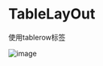 # TableLayOut
使用tablerow标签
<TableRow>
        <TextView
            android:text="Open...."
            android:paddingLeft="10dp"/>
        <TextView
            android:text="Ctrl+O"
            android:gravity="right"
            android:paddingRight="10dp"/>
    </TableRow>
    <TableRow>
        <TextView
            android:text="Save...."
            android:paddingLeft="10dp"/>
        <TextView
            android:text="Ctrl+S"
            android:gravity="right"
            android:paddingRight="10dp"/>
    </TableRow>
    <TableRow>
        <TextView
            android:text="Save as...."
            android:paddingLeft="10dp"/>
        <TextView
            android:text="Ctrl+Shift+S"
            android:gravity="right"
            android:paddingRight="10dp"/>
    </TableRow>
    <TableRow>
        <TextView
            android:text="X Import...."
            android:paddingLeft="10dp"/>
    </TableRow>
    <TableRow>
        <TextView
            android:text="X Export...."
            android:paddingLeft="10dp"/>
        <TextView
            android:text="Ctrl+E"
            android:gravity="right"
            android:paddingRight="10dp"/>
    </TableRow>
    <TableRow>
        <TextView
            android:text="  Quit"
            android:paddingLeft="10dp"/>
    </TableRow>

![image](https://user-images.githubusercontent.com/82015926/136721296-959e50b3-8e37-44cd-83f2-e0db139fd40d.png)
